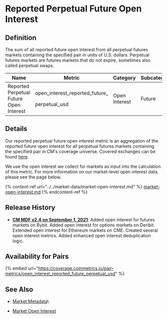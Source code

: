 # Reported Perpetual Future Open Interest

## Definition

The sum of all reported future open interest from all perpetual futures markets containing the specified pair in units of U.S. dollars. Perpetual futures markets are futures markets that do not expire, sometimes also called perpetual swaps.[\
](https://docs.coinmetrics.io/asset-metrics/volume/volume\_reported\_future\_coin\_margined\_usd\_1d)

| Name                                    | Metric                                                    | Category      | Subcategory | Type | Unit | Frequency |
| --------------------------------------- | --------------------------------------------------------- | ------------- | ----------- | ---- | ---- | --------- |
| Reported Perpetual Future Open Interest | <p>open_interest_reported_future_</p><p>perpetual_usd</p> | Open Interest | Future      | Sum  | USD  | 1h, 1d    |

## Details

Our reported perpetual future open interest metric is an aggregation of the reported future open interest for all perpetual futures markets containing the specified pair in CM's coverage universe. Covered exchanges can be found [here](../../exchanges/all-exchanges.md).

We use the open interest we collect for markets as input into the calculation of this metric. For more information on our market-level open interest data, please see the page below.

{% content-ref url="../../market-data/market-open-interest.md" %}
[market-open-interest.md](../../market-data/market-open-interest.md)
{% endcontent-ref %}

## Release History

* [**CM MDF v2.4 on September 1, 2021**](https://coinmetrics.io/cm-market-data-feed-v2-4-release-notes/): Added open interest for futures markets on Bybit. Added open interest for options markets on Deribit. Extended open interest for Ethereum markets on CME. Created several open interest metrics. Added enhanced open interest deduplication logic.

## Availability for Pairs

{% embed url="https://coverage.coinmetrics.io/pair-metrics/open_interest_reported_future_perpetual_usd" %}

## See Also

* [Market Metadata](../../market-data-timeseries/market-metadata.md)\

* [Market Open Interest](../../market-data/market-open-interest.md)
